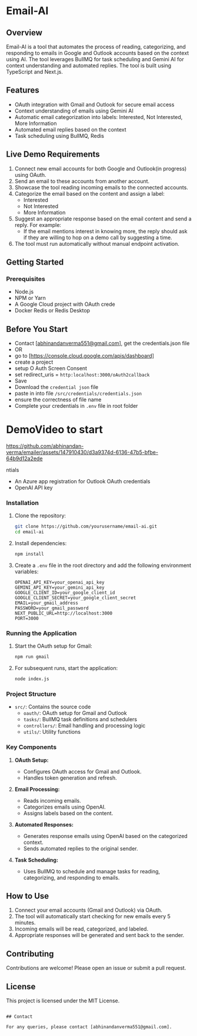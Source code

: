 # Email-AI

## Overview

Email-AI is a tool that automates the process of reading, categorizing, and responding to emails in Google and Outlook accounts based on the context using AI. The tool leverages BullMQ for task scheduling and Gemini AI for context understanding and automated replies. The tool is built using TypeScript and Next.js.

## Features

- OAuth integration with Gmail and Outlook for secure email access
- Context understanding of emails using Gemini AI
- Automatic email categorization into labels: Interested, Not Interested, More Information
- Automated email replies based on the context
- Task scheduling using BullMQ, Redis

## Live Demo Requirements

1. Connect new email accounts for both Google and Outlook(in progress) using OAuth.
2. Send an email to these accounts from another account.
3. Showcase the tool reading incoming emails to the connected accounts.
4. Categorize the email based on the content and assign a label:
   - Interested
   - Not Interested
   - More Information
5. Suggest an appropriate response based on the email content and send a reply. For example:
   - If the email mentions interest in knowing more, the reply should ask if they are willing to hop on a demo call by suggesting a time.
6. The tool must run automatically without manual endpoint activation.

## Getting Started

### Prerequisites

- Node.js
- NPM or Yarn
- A Google Cloud project with OAuth crede
- Docker Redis or Redis Desktop

## Before You Start
- Contact [abhinandanverma551@gmail.com], get the credentials.json file
- OR
- go to [https://console.cloud.google.com/apis/dashboard]
-  create a project
- setup O Auth Screen Consent
- set redirect_uris = ``http:localhost:3000/oAuth2callback``
- Save
- Download the `credential json` file
- paste in into file ``/src/credentials/credentials.json``
- ensure the correctness of file name
- Complete your credentials in ``.env`` file in root folder

# DemoVideo to start

https://github.com/abhinandan-verma/emailer/assets/147910430/d3a9374d-6136-47b5-bfbe-64b9d12a2ede

ntials
- An Azure app registration for Outlook OAuth credentials
- OpenAI API key



### Installation

1. Clone the repository:

   ```bash
   git clone https://github.com/yourusername/email-ai.git
   cd email-ai
   ```

2. Install dependencies:

   ```bash
   npm install
   ```

3. Create a `.env` file in the root directory and add the following environment variables:

   ```env
   OPENAI_API_KEY=your_openai_api_key
   GEMINI_API_KEY=your_gemini_api_key
   GOOGLE_CLIENT_ID=your_google_client_id
   GOOGLE_CLIENT_SECRET=your_google_client_secret
   EMAIL=your_gmail_address
   PASSWORD=your_gmail_password
   NEXT_PUBLIC_URL=http://localhost:3000
   PORT=3000
   ```

### Running the Application

1. Start the OAuth setup for Gmail:

   ```bash
   npm run gmail
   ```

2. For subsequent runs, start the application:

   ```bash
   node index.js
   ```

### Project Structure

- `src/`: Contains the source code
  - `oauth/`: OAuth setup for Gmail and Outlook
  - `tasks/`: BullMQ task definitions and schedulers
  - `controllers/`: Email handling and processing logic
  - `utils/`: Utility functions

### Key Components

1. **OAuth Setup:**
   - Configures OAuth access for Gmail and Outlook.
   - Handles token generation and refresh.

2. **Email Processing:**
   - Reads incoming emails.
   - Categorizes emails using OpenAI.
   - Assigns labels based on the content.

3. **Automated Responses:**
   - Generates response emails using OpenAI based on the categorized context.
   - Sends automated replies to the original sender.

4. **Task Scheduling:**
   - Uses BullMQ to schedule and manage tasks for reading, categorizing, and responding to emails.

## How to Use

1. Connect your email accounts (Gmail and Outlook) via OAuth.
2. The tool will automatically start checking for new emails every 5 minutes.
3. Incoming emails will be read, categorized, and labeled.
4. Appropriate responses will be generated and sent back to the sender.

## Contributing

Contributions are welcome! Please open an issue or submit a pull request.

## License

This project is licensed under the MIT License.
```

## Contact

For any queries, please contact [abhinandanverma551@gmail.com].
```
